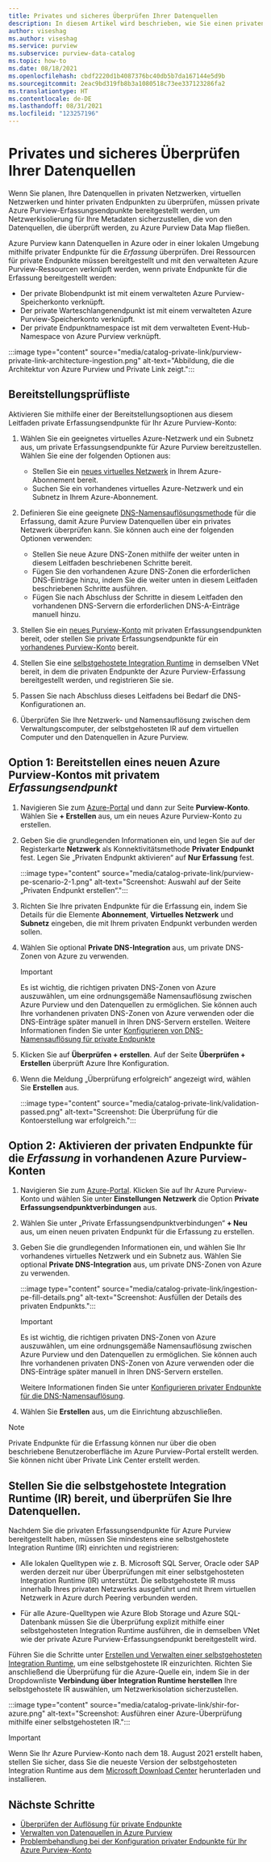 ```yaml
---
title: Privates und sicheres Überprüfen Ihrer Datenquellen
description: In diesem Artikel wird beschrieben, wie Sie einen privaten Endpunkt einrichten können, um Datenquellen aus einem eingeschränkten Netzwerk zu überprüfen.
author: viseshag
ms.author: viseshag
ms.service: purview
ms.subservice: purview-data-catalog
ms.topic: how-to
ms.date: 08/18/2021
ms.openlocfilehash: cbdf2220d1b4087376bc40db5b7da167144e5d9b
ms.sourcegitcommit: 2eac9bd319fb8b3a1080518c73ee337123286fa2
ms.translationtype: HT
ms.contentlocale: de-DE
ms.lasthandoff: 08/31/2021
ms.locfileid: "123257196"
---
```

# <a name="scan-your-data-sources-privately-and-securely"></a>Privates und sicheres Überprüfen Ihrer Datenquellen

Wenn Sie planen, Ihre Datenquellen in privaten Netzwerken, virtuellen Netzwerken und hinter privaten Endpunkten zu überprüfen, müssen private Azure Purview-Erfassungsendpunkte bereitgestellt werden, um Netzwerkisolierung für Ihre Metadaten sicherzustellen, die von den Datenquellen, die überprüft werden, zu Azure Purview Data Map fließen.

Azure Purview kann Datenquellen in Azure oder in einer lokalen Umgebung mithilfe privater Endpunkte für die _Erfassung_ überprüfen. Drei Ressourcen für private Endpunkte müssen bereitgestellt und mit den verwalteten Azure Purview-Ressourcen verknüpft werden, wenn private Endpunkte für die Erfassung bereitgestellt werden:

- Der private Blobendpunkt ist mit einem verwalteten Azure Purview-Speicherkonto verknüpft.
- Der private Warteschlangenendpunkt ist mit einem verwalteten Azure Purview-Speicherkonto verknüpft.
- Der private Endpunktnamespace ist mit dem verwalteten Event-Hub-Namespace von Azure Purview verknüpft.

:::image type="content" source="media/catalog-private-link/purview-private-link-architecture-ingestion.png" alt-text="Abbildung, die die Architektur von Azure Purview und Private Link zeigt.":::

## <a name="deployment-checklist"></a>Bereitstellungsprüfliste
Aktivieren Sie mithilfe einer der Bereitstellungsoptionen aus diesem Leitfaden private Erfassungsendpunkte für Ihr Azure Purview-Konto:

1. Wählen Sie ein geeignetes virtuelles Azure-Netzwerk und ein Subnetz aus, um private Erfassungsendpunkte für Azure Purview bereitzustellen. Wählen Sie eine der folgenden Optionen aus:
   - Stellen Sie ein [neues virtuelles Netzwerk](../virtual-network/quick-create-portal.md) in Ihrem Azure-Abonnement bereit.
   - Suchen Sie ein vorhandenes virtuelles Azure-Netzwerk und ein Subnetz in Ihrem Azure-Abonnement.
  
2. Definieren Sie eine geeignete [DNS-Namensauflösungsmethode](./catalog-private-link-name-resolution.md#deployment-options) für die Erfassung, damit Azure Purview Datenquellen über ein privates Netzwerk überprüfen kann. Sie können auch eine der folgenden Optionen verwenden:
   - Stellen Sie neue Azure DNS-Zonen mithilfe der weiter unten in diesem Leitfaden beschriebenen Schritte bereit.
   - Fügen Sie den vorhandenen Azure DNS-Zonen die erforderlichen DNS-Einträge hinzu, indem Sie die weiter unten in diesem Leitfaden beschriebenen Schritte ausführen.
   - Fügen Sie nach Abschluss der Schritte in diesem Leitfaden den vorhandenen DNS-Servern die erforderlichen DNS-A-Einträge manuell hinzu.
3. Stellen Sie ein [neues Purview-Konto](#option-1---deploy-a-new-azure-purview-account-with-ingestion-private-endpoint) mit privaten Erfassungsendpunkten bereit, oder stellen Sie private Erfassungsendpunkte für ein [vorhandenes Purview-Konto](#option-2---enable-ingestion-private-endpoint-on-existing-azure-purview-accounts) bereit.
4. Stellen Sie eine [selbstgehostete Integration Runtime](#deploy-self-hosted-integration-runtime-ir-and-scan-your-data-sources) in demselben VNet bereit, in dem die privaten Endpunkte der Azure Purview-Erfassung bereitgestellt werden, und registrieren Sie sie.
5. Passen Sie nach Abschluss dieses Leitfadens bei Bedarf die DNS-Konfigurationen an.
6. Überprüfen Sie Ihre Netzwerk- und Namensauflösung zwischen dem Verwaltungscomputer, der selbstgehosteten IR auf dem virtuellen Computer und den Datenquellen in Azure Purview. 

## <a name="option-1---deploy-a-new-azure-purview-account-with-_ingestion_-private-endpoint"></a>Option 1: Bereitstellen eines neuen Azure Purview-Kontos mit privatem _Erfassungsendpunkt_

1. Navigieren Sie zum [Azure-Portal](https://portal.azure.com) und dann zur Seite **Purview-Konto**. Wählen Sie **+ Erstellen** aus, um ein neues Azure Purview-Konto zu erstellen.

2. Geben Sie die grundlegenden Informationen ein, und legen Sie auf der Registerkarte **Netzwerk** als Konnektivitätsmethode **Privater Endpunkt** fest. Legen Sie „Privaten Endpunkt aktivieren“ auf **Nur Erfassung** fest.

      :::image type="content" source="media/catalog-private-link/purview-pe-scenario-2-1.png" alt-text="Screenshot: Auswahl auf der Seite „Privaten Endpunkt erstellen“.":::

3. Richten Sie Ihre privaten Endpunkte für die Erfassung ein, indem Sie Details für die Elemente **Abonnement**, **Virtuelles Netzwerk** und **Subnetz** eingeben, die mit Ihrem privaten Endpunkt verbunden werden sollen.

4. Wählen Sie optional **Private DNS-Integration** aus, um private DNS-Zonen von Azure zu verwenden.
   
   > [!IMPORTANT]
   > Es ist wichtig, die richtigen privaten DNS-Zonen von Azure auszuwählen, um eine ordnungsgemäße Namensauflösung zwischen Azure Purview und den Datenquellen zu ermöglichen. Sie können auch Ihre vorhandenen privaten DNS-Zonen von Azure verwenden oder die DNS-Einträge später manuell in Ihren DNS-Servern erstellen. Weitere Informationen finden Sie unter [Konfigurieren von DNS-Namensauflösung für private Endpunkte](./catalog-private-link-name-resolution.md)

5.  Klicken Sie auf **Überprüfen + erstellen**. Auf der Seite **Überprüfen + Erstellen** überprüft Azure Ihre Konfiguration.

6.  Wenn die Meldung „Überprüfung erfolgreich“ angezeigt wird, wählen Sie **Erstellen** aus.

    :::image type="content" source="media/catalog-private-link/validation-passed.png" alt-text="Screenshot: Die Überprüfung für die Kontoerstellung war erfolgreich.":::

## <a name="option-2---enable-_ingestion_-private-endpoint-on-existing-azure-purview-accounts"></a>Option 2: Aktivieren der privaten Endpunkte für die _Erfassung_ in vorhandenen Azure Purview-Konten

1.  Navigieren Sie zum [Azure-Portal](https://portal.azure.com). Klicken Sie auf Ihr Azure Purview-Konto und wählen Sie unter **Einstellungen** **Netzwerk** die Option **Private Erfassungsendpunktverbindungen** aus.

2. Wählen Sie unter „Private Erfassungsendpunktverbindungen“ **+ Neu** aus, um einen neuen privaten Endpunkt für die Erfassung zu erstellen.

3. Geben Sie die grundlegenden Informationen ein, und wählen Sie Ihr vorhandenes virtuelles Netzwerk und ein Subnetz aus. Wählen Sie optional **Private DNS-Integration** aus, um private DNS-Zonen von Azure zu verwenden. 
   
   :::image type="content" source="media/catalog-private-link/ingestion-pe-fill-details.png" alt-text="Screenshot: Ausfüllen der Details des privaten Endpunkts.":::
   
   > [!IMPORTANT]
   > Es ist wichtig, die richtigen privaten DNS-Zonen von Azure auszuwählen, um eine ordnungsgemäße Namensauflösung zwischen Azure Purview und den Datenquellen zu ermöglichen. Sie können auch Ihre vorhandenen privaten DNS-Zonen von Azure verwenden oder die DNS-Einträge später manuell in Ihren DNS-Servern erstellen. 
   > 
   >Weitere Informationen finden Sie unter [Konfigurieren privater Endpunkte für die DNS-Namensauflösung](./catalog-private-link-name-resolution.md).


4. Wählen Sie **Erstellen** aus, um die Einrichtung abzuschließen.

> [!NOTE]
> Private Endpunkte für die Erfassung können nur über die oben beschriebene Benutzeroberfläche im Azure Purview-Portal erstellt werden. Sie können nicht über Private Link Center erstellt werden.

## <a name="deploy-self-hosted-integration-runtime-ir-and-scan-your-data-sources"></a>Stellen Sie die selbstgehostete Integration Runtime (IR) bereit, und überprüfen Sie Ihre Datenquellen.
Nachdem Sie die privaten Erfassungsendpunkte für Azure Purview bereitgestellt haben, müssen Sie mindestens eine selbstgehostete Integration Runtime (IR) einrichten und registrieren:

- Alle lokalen Quelltypen wie z. B. Microsoft SQL Server, Oracle oder SAP werden derzeit nur über Überprüfungen mit einer selbstgehosteten Integration Runtime (IR) unterstützt. Die selbstgehostete IR muss innerhalb Ihres privaten Netzwerks ausgeführt und mit Ihrem virtuellen Netzwerk in Azure durch Peering verbunden werden. 
   
- Für alle Azure-Quelltypen wie Azure Blob Storage und Azure SQL-Datenbank müssen Sie die Überprüfung explizit mithilfe einer selbstgehosteten Integration Runtime ausführen, die in demselben VNet wie der private Azure Purview-Erfassungsendpunkt bereitgestellt wird. 

Führen Sie die Schritte unter [Erstellen und Verwalten einer selbstgehosteten Integration Runtime](manage-integration-runtimes.md), um eine selbstgehostete IR einzurichten. Richten Sie anschließend die Überprüfung für die Azure-Quelle ein, indem Sie in der Dropdownliste **Verbindung über Integration Runtime herstellen** Ihre selbstgehostete IR auswählen, um Netzwerkisolation sicherzustellen.
    
   :::image type="content" source="media/catalog-private-link/shir-for-azure.png" alt-text="Screenshot: Ausführen einer Azure-Überprüfung mithilfe einer selbstgehosteten IR.":::

> [!IMPORTANT]
> Wenn Sie Ihr Azure Purview-Konto nach dem 18. August 2021 erstellt haben, stellen Sie sicher, dass Sie die neueste Version der selbstgehosteten Integration Runtime aus dem [Microsoft Download Center](https://www.microsoft.com/download/details.aspx?id=39717) herunterladen und installieren.
> 
## <a name="next-steps"></a>Nächste Schritte

-  [Überprüfen der Auflösung für private Endpunkte](./catalog-private-link-name-resolution.md)
-  [Verwalten von Datenquellen in Azure Purview](./manage-data-sources.md)
-  [Problembehandlung bei der Konfiguration privater Endpunkte für Ihr Azure Purview-Konto](./catalog-private-link-troubleshoot.md)
